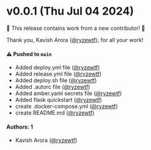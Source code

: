 # v0.0.1 (Thu Jul 04 2024)

:tada: This release contains work from a new contributor! :tada:

Thank you, Kavish Arora ([@ryzewtf](https://github.com/ryzewtf)), for all your work!

#### ⚠️ Pushed to `main`

- Added deploy.yml file ([@ryzewtf](https://github.com/ryzewtf))
- Added release.yml file ([@ryzewtf](https://github.com/ryzewtf))
- Added deploy.sh file ([@ryzewtf](https://github.com/ryzewtf))
- Added .autorc file ([@ryzewtf](https://github.com/ryzewtf))
- Added amber.yaml secrets file ([@ryzewtf](https://github.com/ryzewtf))
- Added flask quickstart ([@ryzewtf](https://github.com/ryzewtf))
- create .docker-compose.yml ([@ryzewtf](https://github.com/ryzewtf))
- create README.md ([@ryzewtf](https://github.com/ryzewtf))

#### Authors: 1

- Kavish Arora ([@ryzewtf](https://github.com/ryzewtf))
